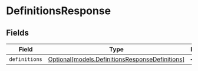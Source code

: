 # DefinitionsResponse


## Fields

| Field                                                                                          | Type                                                                                           | Required                                                                                       | Description                                                                                    |
| ---------------------------------------------------------------------------------------------- | ---------------------------------------------------------------------------------------------- | ---------------------------------------------------------------------------------------------- | ---------------------------------------------------------------------------------------------- |
| `definitions`                                                                                  | [Optional[models.DefinitionsResponseDefinitions]](../models/definitionsresponsedefinitions.md) | :heavy_minus_sign:                                                                             | N/A                                                                                            |
